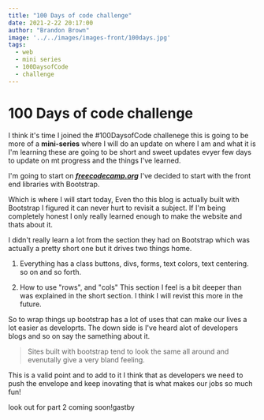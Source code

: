 ```yaml
---
title: "100 Days of code challenge"
date: 2021-2-22 20:17:00
author: "Brandon Brown"
image: '../../images/images-front/100days.jpg'
tags:
  - web
  - mini series
  - 100DaysofCode
  - challenge
---
```


# 100 Days of code challenge

I think it's time I joined the #100DaysofCode challenege this is going to be more of a **mini-series** where I will do an update on where I am and what it is I'm learning these are going to be short and sweet updates evyer few days to update on mt progress and the things I've learned.

I'm going to start on ***[freecodecamp.org](https://freecodecamp.org)*** I've decided to start with the front end libraries with Bootstrap. 

Which is where I will start today, Even tho this blog is actually built with Bootstrap I figured it can never hurt to revisit a subject. If I'm being completely honest I only really learned enough to make the website and thats about it.

I didn't really learn a lot from the section they had on Bootstrap which was actually a pretty short one but it drives two things home. 

1. Everything has a class buttons, divs, forms, text colors, text centering. so on and so forth.

2. How to use "rows", and "cols" This section I feel is a bit deeper than was explained in the short section. I think I will revist this more in the future.

So to wrap things up bootstrap has a lot of uses that can make our lives a lot easier as developrts. The down side is I've heard alot of developers blogs and so on say the samething about it.

> Sites built with bootstrap tend to look the same all around and evenutally give a very bland feeling.

This is a valid point and to add to it I think that as developers we need to push the envelope and keep inovating that is what makes our jobs so much fun!

look out for part 2 coming soon!gastby






